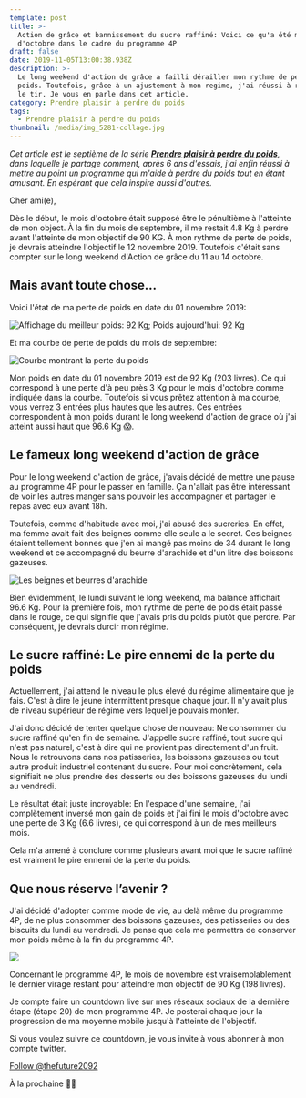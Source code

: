 ```yaml
---
template: post
title: >-
  Action de grâce et bannissement du sucre raffiné: Voici ce qu'a été mon mois
  d'octobre dans le cadre du programme 4P
draft: false
date: 2019-11-05T13:00:38.938Z
description: >-
  Le long weekend d'action de grâce a failli dérailler mon rythme de perte de
  poids. Toutefois, grâce à un ajustement à mon regime, j'ai réussi à redresser
  le tir. Je vous en parle dans cet article.
category: Prendre plaisir à perdre du poids
tags:
  - Prendre plaisir à perdre du poids
thumbnail: /media/img_5281-collage.jpg
---
```

_Cet article est le septième de la série [**Prendre plaisir à perdre du poids**](https://www.didia.me/category/prendre-plaisir-a-perdre-du-poids/), dans laquelle je partage comment, après 6 ans d'essais, j'ai enfin réussi à mettre au point un programme qui m'aide à perdre du poids tout en étant amusant. En espérant que cela inspire aussi d'autres._

Cher ami(e),

Dès le début, le mois d'octobre était supposé être le pénultième à l'atteinte de mon object. À la fin du mois de septembre, il me restait 4.8 Kg à perdre avant l'atteinte de mon objectif de 90 KG. À mon rythme de perte de poids, je devrais atteindre l'objectif le 12 novembre 2019. Toutefois c'était sans compter sur le long weekend d'Action de grâce du 11 au 14 octobre.

## Mais avant toute chose…

Voici l'état de ma perte de poids en date du 01 novembre 2019:

![Affichage du meilleur poids: 92 Kg; Poids aujourd'hui: 92 Kg](/media/img_5425-collage.jpg "Etat de la perte du poids en date du 01 novembre 2019")

Et ma courbe de perte de poids du mois de septembre:

![Courbe montrant la perte du poids](/media/img_5427.png "Courbe de perte du poids du mois d'octobre 2019")

Mon poids en date du 01 novembre 2019 est de 92 Kg (203 livres).  Ce qui correspond à une perte d'à peu près 3 Kg pour le mois d'octobre comme indiquée dans la courbe. Toutefois si vous prêtez attention à ma courbe, vous verrez 3 entrées plus hautes que les autres. Ces entrées correspondent à mon poids durant le long weekend d'action de grace où j'ai atteint aussi haut que 96.6 Kg 😱.

## Le fameux long weekend d'action de grâce

Pour le long weekend d'action de grâce, j'avais décidé de mettre une pause au programme 4P pour le passer en famille. Ça n'allait pas être intéressant de voir les autres manger sans pouvoir les accompagner et partager le repas avec eux avant 18h.

Toutefois, comme d'habitude avec moi, j'ai abusé des sucreries. En effet, ma femme avait fait des beignes comme elle seule a le secret. Ces beignes étaient tellement bonnes que j'en ai mangé pas moins de 34 durant le long weekend et ce accompagné du beurre d'arachide et d'un litre des boissons gazeuses. 

![Les beignes et beurres d'arachide](/media/7b7c053d-1d58-42a3-ab3f-b107458dbb55.jpg "Les beignes préparées par Parousia")

Bien évidemment, le lundi suivant le long weekend, ma balance affichait 96.6 Kg. Pour la première fois, mon rythme de perte de poids était passé dans le rouge, ce qui signifie que j'avais pris du poids plutôt que perdre. Par conséquent, je devrais durcir mon régime. 

## Le sucre raffiné: Le pire ennemi de la perte du poids

Actuellement, j'ai attend le niveau le plus élevé du régime alimentaire que je fais. C'est à dire le jeune intermittent presque chaque jour. Il n'y avait plus de niveau supérieur de régime vers lequel je pouvais monter.

J'ai donc décidé de tenter quelque chose de nouveau: Ne consommer du sucre raffiné qu'en fin de semaine. J'appelle sucre raffiné, tout sucre qui n'est pas naturel, c'est à dire qui ne provient pas directement d'un fruit. Nous le retrouvons dans nos patisseries, les boissons gazeuses ou tout autre produit industriel contenant du sucre. Pour moi concrètement, cela signifiait ne plus prendre des desserts ou des boissons gazeuses du lundi au vendredi.

Le résultat était juste incroyable: En l'espace d'une semaine, j'ai complètement inversé mon gain de poids et j'ai fini le mois d'octobre avec une perte de 3 Kg (6.6 livres), ce qui correspond à un de mes meilleurs mois. 

Cela m'a amené à conclure comme plusieurs avant moi que le sucre raffiné est vraiment le pire ennemi de la perte du poids.

## Que nous réserve l’avenir ?

J'ai décidé d'adopter comme mode de vie, au delà même du programme 4P, de ne plus consommer des boissons gazeuses, des patisseries ou des biscuits du lundi au vendredi. Je pense que cela me permettra de conserver mon poids même à la fin du programme 4P.

![](/media/img_5281-collage.jpg)

Concernant le programme 4P, le mois de novembre est vraisemblablement le dernier virage restant pour atteindre mon objectif de 90 Kg (198 livres). 

Je compte faire un countdown live sur mes réseaux sociaux de la dernière étape (étape 20) de mon programme 4P. Je posterai chaque jour la progression de ma moyenne mobile jusqu'à l'atteinte de l'objectif.

Si vous voulez suivre ce countdown, je vous invite à vous abonner à mon compte twitter.

<a href="https://twitter.com/thefuture2092?ref_src=twsrc%5Etfw" class="twitter-follow-button" data-show-count="false">Follow @thefuture2092</a><script async src="https://platform.twitter.com/widgets.js" charset="utf-8"></script>

À la prochaine ✌🏾
